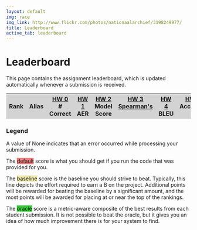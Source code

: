 ```yaml
---
layout: default
img: race
img_link: http://www.flickr.com/photos/nationaalarchief/3198249977/
title: Leaderboard
active_tab: leaderboard
---
```


<script src="http://code.jquery.com/jquery-1.7.1.min.js" type="text/javascript"></script>

Leaderboard
=============================================================

This page contains the assignment leaderboard, which is updated automatically
whenever a submission is received.

<table style="width: 100%">
  <thead style="background-color: lightgrey">
    <tr>
      <th style="text-align: center; width: 75px">
        Rank
      </th>
      <th>
        Alias
      </th>
      <th valign="top" style="text-align: center; width: 100px">
        <a href="hw0.html">HW 0</a><br/>
        <span class="small"># Correct</span>
      </th>
      <th valign="top" style="text-align: center; width: 100px">
        <a href="hw1.html">HW 1</a><br/>
        <span class="small">AER</span>
      </th>
      <th valign="top" style="text-align: center; width: 100px">
        <a href="hw2.html">HW 2</a><br/>
        <span class="small">Model Score</span>
      </th>
      <th valign="top" style="text-align: center; width: 100px">
        <a href="hw3.html">HW 3</a><br/>
        <span class="small"><a href="http://en.wikipedia.org/wiki/Spearman's_rank_correlation_coefficient">Spearman's</a></span>
      </th>
      <th valign="top" style="text-align: center; width: 100px">
        <a href="hw4.html">HW 4</a><br/>
        <span class="small">BLEU</span>
      </th>
      <th valign="top" style="text-align: center; width: 100px">
        <a href="hw5.html">HW 5</a><br/>
        <span class="small">Accuracy</span>
      </th>
    </tr>
  </thead>
  <tbody>

<script type="text/javascript" src="http://www.seas.upenn.edu/~cis526/leaderboard.js"></script>
<script type="text/javascript">

for (i = 0; i < data.length; i++){
  var rank = data[i][0];
  var alias = data[i][1];

  document.write('<tr id="' + alias + '"');
  if (i % 2 == 1) { document.write(' bgcolor="lightblue"'); }
  document.write('>');

  document.write('<td style="text-align: center">' + rank + '</td>');
  document.write('<td>' + alias + '</td>');
  document.write('<td style="text-align: center">' + data[i][2] + '</td>');
  document.write('<td style="text-align: center">' + data[i][3] + '</td>');
  document.write('<td style="text-align: center">' + data[i][4] + '</td>');
  document.write('<td style="text-align: center"></td>');
  document.write('<td style="text-align: center"></td>');
  document.write('<td style="text-align: center"></td>');

  document.write('</tr>');
}

$("#baseline").css({'background-color': 'PaleGoldenRod'});
$("#default").css({'background-color': 'LightCoral'});
$("#oracle").css({'background-color': 'LimeGreen'});

</script>

  </tbody>
</table>

### Legend

A value of None indicates that an error occurred while processing your submission.

The <span style="background-color: LightCoral">default</span> score is what you
should get if you run the code that was provided for you.

The <span style="background-color: PaleGoldenRod">baseline</span> score is the
baseline you should strive to beat. Typically, this line depicts the effort
required to earn a B on the project. Additional points will be rewarded for
beating the baseline by a significant amount, and the most points will be awarded
for placing at or near the top of the rankings.

The <span style="background-color: LimeGreen">oracle</span> score is a metric-aware
composite of the best results from each student submission. It is not possible to
beat the oracle, but it gives you an idea of how much improvement there is for your
system to find.
